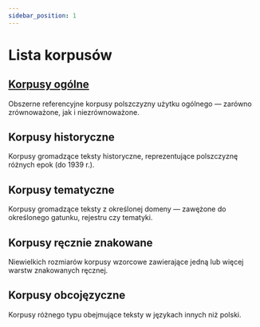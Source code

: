 ```yaml
---
sidebar_position: 1
---
```


# Lista korpusów

## [Korpusy ogólne](/korpusy-ogolne/)
Obszerne referencyjne korpusy polszczyzny użytku ogólnego — zarówno zrównoważone, jak i niezrównoważone. 

## Korpusy historyczne
Korpusy gromadzące teksty historyczne, reprezentujące polszczyznę różnych epok (do 1939 r.).

## Korpusy tematyczne
Korpusy gromadzące teksty z określonej domeny — zawężone do określonego gatunku, rejestru czy tematyki. 

## Korpusy ręcznie znakowane
Niewielkich rozmiarów korpusy wzorcowe zawierające jedną lub więcej warstw znakowanych ręcznej. 

## Korpusy obcojęzyczne
Korpusy różnego typu obejmujące teksty w językach innych niż polski.
